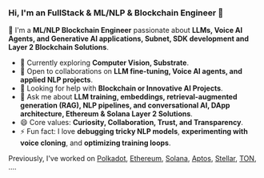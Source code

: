 ### Hi, I'm an FullStack & ML/NLP & Blockchain Engineer 👋

🔭 I'm a **ML/NLP  Blockchain Engineer** passionate about **LLMs, Voice AI Agents, and Generative AI applications, Subnet, SDK development and Layer 2 Blockchain Solutions**.  
- 🌱 Currently exploring **Computer Vision, Substrate**.  
- 👯 Open to collaborations on **LLM fine-tuning, Voice AI agents, and applied NLP projects**.  
- 🤔 Looking for help with **Blockchain or Innovative AI Projects**.  
- 💬 Ask me about **LLM training, embeddings, retrieval-augmented generation (RAG), NLP pipelines, and conversational AI, DApp architecture, Ethereum & Solana Layer 2 Solutions**.  
- 😄 Core values: **Curiosity, Collaboration, Trust, and Transparency**.  
- ⚡ Fun fact: I love **debugging tricky NLP models**, **experimenting with voice cloning**, and **optimizing training loops**.  

Previously, I've worked on [Polkadot](https://polkadot.com/), [Ethereum](https://ethereum.org), [Solana](https://solana.com), [Aptos](https://aptoslabs.com), [Stellar](https://stellar.org), [TON](https://ton.org), ....
<!--
Previously, I've worked on [Polkadot](https://polkadot.com/), [Ethereum](https://ethereum.org), [Solana](https://solana.com), [Aptos](https://aptoslabs.com), [Stellar](https://stellar.org), [TON](https://ton.org), ....
**rustielin/rustielin** is a ✨ _special_ ✨ repository because its `README.md` (this file) appears on your GitHub profile.

Here are some ideas to get you started:
at [Aptos Labs](https://aptoslabs.com)
- 🔭 I'm currently working on ...
- 🌱 I'm currently learning ...
- 👯 I'm looking to collaborate on ...
- 🤔 I'm looking for help with ...
- 💬 Ask me about ...
- 📫 How to reach me: ...
- 😄 Pronouns: ...
- ⚡ Fun fact: ...
  ![](https://komarev.com/ghpvc/?username=spectrecoder7&color=brightgreen)
-->
